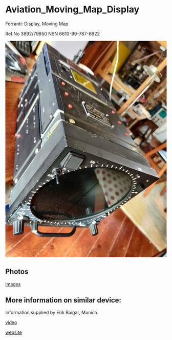 # Aviation_Moving_Map_Display
Ferranti: Display, Moving Map 

Ref.No 3892/79850
NSN 6610-99-787-8922

![overview](./images/overview.jpg)

## Photos

[images](./images)

## More information on similar device:

Information supplied by Erik Baigar, Munich.

[video](http://youtube.com/watch?v=-EQqfxiGgd8)

[website](http://www.baigar.de/TornadoComputerUnit/TimeLine.html)


